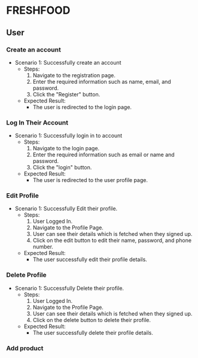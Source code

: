 # FRESHFOOD


## User

### Create an account
- Scenario 1: Successfully create an account
    - Steps:
        1. Navigate to the registration page.
        2. Enter the required information such as name, email, and password.
        3. Click the "Register" button.
    - Expected Result:
        - The user is redirected to the login page.

### Log In Their Account
- Scenario 1: Successfully login in to account
    - Steps:
        1. Navigate to the login page.
        2. Enter the required information such as email or name and password.
        3. Click the "login" button.
    - Expected Result:
        - The user is redirected to the user profile page.

### Edit Profile
- Scenario 1: Successfully Edit their profile.
    - Steps:
        1. User Logged In.
        2. Navigate to the Profile Page.
        3. User can see their details which is fetched when they signed up.
        4. Click on the edit button to edit their name, password, and phone number.
    - Expected Result:
        - The user successfully edit their profile details.


### Delete Profile
- Scenario 1: Successfully Delete their profile.
    - Steps:
        1. User Logged In.
        2. Navigate to the Profile Page.
        3. User can see their details which is fetched when they signed up.
        4. Click on the delete button to delete their profile.
    - Expected Result:
        - The user successfully delete their profile details.


### Add product 